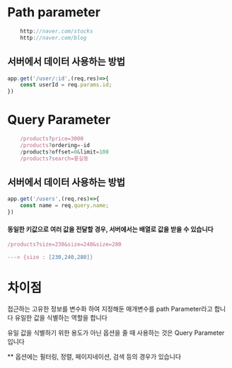# Path parameter

```js
	http://naver.com/stocks
	http://naver.com/blog
```

## 서버에서 데이터 사용하는 방법

```js
app.get('/user/:id',(req,res)=>{
	const userId = req.params.id;
})
```
# Query Parameter
```js
	/products?price=3000
	/products?ordering=-id
	/products?offset=0&limit=100
	/products?search=홍길동
```

## 서버에서 데이터 사용하는 방법

```js
app.get('/users',(req,res)=>{
	const name = req.query.name;
})
```
#### 동일한 키값으로 여러 값을 전달할 경우, 서버에서는 배열로 값을 받을 수 있습니다

```js
/products?size=230&size=240&size=280

---> {size : [230,240,280]}
```



# 차이점

접근하는 고유한 정보를 변수화 하여 지정해둔 매개변수를 path Parameter라고 합니다 유일한 값을 식별하는 역할을 합니다

유일 값을 식별하기 위한 용도가 아닌 옵션을 줄 때 사용하는 것은 Query Parameter 입니다

** 옵션에는 필터링, 정렬, 페이지네이션, 검색 등의 경우가 있습니다